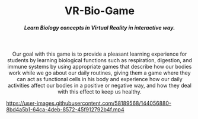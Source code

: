 <h1 align="center">
  <string>VR-Bio-Game</strong>
</h1>

<h5 align="center">
  <string>Learn Biology concepts in Virtual Reality in interactive way.</strong>
</h5>

<br>
<p align="center">
Our goal with this game is to provide a pleasant learning experience for students by learning biological functions such as respiration, digestion, and immune systems by using appropriate games that describe how our bodies work while we go about our daily routines, giving them a game where they can act as functional cells in his body and experience how our daily activities affect our bodies in a positive or negative way, and how they deal with this effect to keep us healthy.
<p>

  
  
  
  
  
https://user-images.githubusercontent.com/58189568/144056880-8bd4a5b1-64ca-4deb-8572-45f912792b4f.mp4







